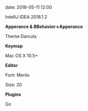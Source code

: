 date: 2018-05-11 12:00



IntelliJ IDEA 2018.1.2



**Apperance & BBehavior->Apperance**

Theme Darcula



**Keymap**

Mac OS X 10.5+



**Editor**

Font: Menlo

Size: 20



**Plugins**

Go


